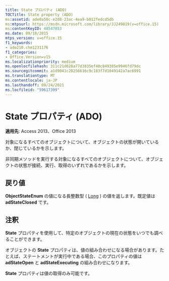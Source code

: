 ```yaml
---
title: State プロパティ (ADO)
TOCTitle: State property (ADO)
ms:assetid: ade0a50c-e2d8-23ac-4ea9-b012fedcd5db
ms:mtpsurl: https://msdn.microsoft.com/library/JJ249819(v=office.15)
ms:contentKeyID: 48547053
ms.date: 09/18/2015
mtps_version: v=office.15
f1_keywords:
- ado210.chm1231176
f1_categories:
- Office.Version=v15
ms.localizationpriority: medium
ms.openlocfilehash: 311c21d628a77d3835ef40c849385e9946fd79dc
ms.sourcegitcommit: a1d9041c20256616c9c183f7d1049142a7ac6991
ms.translationtype: MT
ms.contentlocale: ja-JP
ms.lasthandoff: 09/24/2021
ms.locfileid: "59617399"
---
```

# <a name="state-property-ado"></a>State プロパティ (ADO)


**適用先**: Access 2013、Office 2013

対象になるすべてのオブジェクトについて、オブジェクトの状態が開いているか、閉じているかを示します。

非同期メソッドを実行する対象になるすべてのオブジェクトについて、オブジェクトの状態が接続、実行、取得のいずれであるかを示します。

## <a name="return-value"></a>戻り値

**ObjectStateEnum** の値になる長整数型 ( [Long](objectstateenum.md) ) の値を返します。既定値は **adStateClosed** です。

## <a name="remarks"></a>注釈

**State** プロパティを使用して、特定のオブジェクトの現在の状態をいつでも調べることができます。

オブジェクトの **State** プロパティは、値の組み合わせになる場合があります。たとえば、ステートメントが実行中である場合、このプロパティの値は **adStateOpen** と **adStateExecuting** の組み合わせになります。

**State** プロパティは値の取得のみ可能です。

